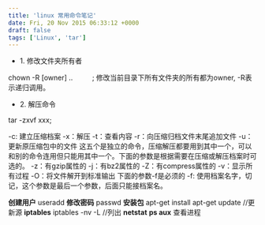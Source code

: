 ```yaml
---
title: 'linux 常用命令笔记'
date: Fri, 20 Nov 2015 06:33:12 +0000
draft: false
tags: ['Linux', 'tar']
---
```


*   1\. 修改文件夹所有者

chown -R \[owner\] ..          ; 修改当前目录下所有文件夹的所有都为owner, -R表示递归调用。

*   2\. 解压命令

tar -zxvf xxx;

\-c: 建立压缩档案 -x：解压 -t：查看内容 -r：向压缩归档文件末尾追加文件 -u：更新原压缩包中的文件 这五个是独立的命令，压缩解压都要用到其中一个，可以和别的命令连用但只能用其中一个。下面的参数是根据需要在压缩或解压档案时可选的。 -z：有gzip属性的 -j：有bz2属性的 -Z：有compress属性的 -v：显示所有过程 -O：将文件解开到标准输出 下面的参数-f是必须的 -f: 使用档案名字，切记，这个参数是最后一个参数，后面只能接档案名。

**创建用户** useradd **修改密码** passwd **安装包** apt-get install apt-get update //更新源 **iptables** iptables -nv -L //列出 **netstat** **ps aux** 查看进程